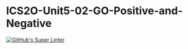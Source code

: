 # ICS2O-Unit5-02-GO-Positive-and-Negative
[![GitHub's Super Linter](https://github.com/haokai-li/ICS2O-Unit5-02-GO-Positive-and-Negative/workflows/GitHub's%20Super%20Linter/badge.svg)](https://github.com/haokai-li/ICS2O-Unit5-02-GO-Positive-and-Negative/actions)